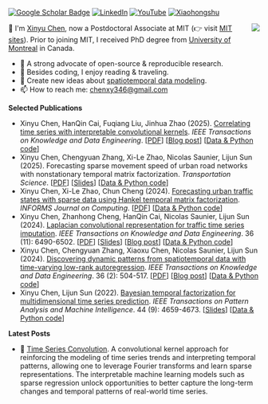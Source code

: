 [![Google Scholar Badge](https://img.shields.io/badge/Google-Scholar-blue)](https://scholar.google.com/citations?user=mCrW04wAAAAJ&hl=en) [![LinkedIn](https://img.shields.io/badge/LinkedIn-0077B5)](https://www.linkedin.com/in/xinyu-chen-567827309/) [![YouTube](https://img.shields.io/badge/YouTube-FF0000)](https://www.youtube.com/@data-worker) [![Xiaohongshu](https://img.shields.io/badge/Xiaohongshu-FF2442)](https://www.xiaohongshu.com/user/profile/60448dba0000000001002acc)

<img align="right" src="https://github-readme-stats.vercel.app/api?username=xinychen&show_icons=true&icon_color=805AD5&text_color=718096&bg_color=ffffff&hide_title=true" />

👋 I'm [Xinyu Chen](https://xinychen.github.io), now a Postdoctoral Associate at MIT (👉 visit [MIT sites](https://sites.mit.edu/xinychen)). Prior to joining MIT, I received PhD degree from [University of Montreal](https://www.umontreal.ca/en/) in Canada.

- 🌱 A strong advocate of open-source & reproducible research.
- 🤔 Besides coding, I enjoy reading & traveling.
- 💬 Create new ideas about [spatiotemporal data modeling](https://spatiotemporal-data.github.io).
- 📫 How to reach me: [chenxy346@gmail.com](chenxy346@gmail.com)

**Selected Publications**

- Xinyu Chen, HanQin Cai, Fuqiang Liu, Jinhua Zhao (2025). [Correlating time series with interpretable convolutional kernels](https://doi.org/10.1109/TKDE.2025.3550877). *IEEE Transactions on Knowledge and Data Engineering*. [[PDF](https://xinychen.github.io/papers/conv_kernel.pdf)] [[Blog post](https://spatiotemporal-data.github.io/posts/ts_conv)] [[Data & Python code](https://github.com/xinychen/ts-conv)]
- Xinyu Chen, Chengyuan Zhang, Xi-Le Zhao, Nicolas Saunier, Lijun Sun (2025). Forecasting sparse movement speed of urban road networks with nonstationary temporal matrix factorization. *Transportation Science*. [[PDF](https://xinychen.github.io/papers/notmf.pdf)] [[Slides](https://xinychen.github.io/slides/notmf.pdf)] [[Data & Python code](https://github.com/xinychen/tracebase)]
- Xinyu Chen, Xi-Le Zhao, Chun Cheng (2024). [Forecasting urban traffic states with sparse data using Hankel temporal matrix factorization](https://doi.org/10.1287/ijoc.2022.0197). *INFORMS Journal on Computing*. [[PDF](https://xinychen.github.io/papers/Hankel_forecasting.pdf)] [[Data & Python code](https://github.com/xinychen/tracebase)]
- Xinyu Chen, Zhanhong Cheng, HanQin Cai, Nicolas Saunier, Lijun Sun (2024). [Laplacian convolutional representation for traffic time series imputation](https://doi.org/10.1109/TKDE.2024.3419698). *IEEE Transactions on Knowledge and Data Engineering*. 36 (11): 6490-6502. [[PDF](https://xinychen.github.io/papers/Laplacian_convolution.pdf)] [[Slides](https://xinychen.github.io/slides/LCR24.pdf)] [[Blog post](https://spatiotemporal-data.github.io/posts/ts_conv/)] [[Data & Python code](https://github.com/xinychen/LCR)]
- Xinyu Chen, Chengyuan Zhang, Xiaoxu Chen, Nicolas Saunier, Lijun Sun (2024). [Discovering dynamic patterns from spatiotemporal data with time-varying low-rank autoregression](https://doi.org/10.1109/TKDE.2023.3294440). *IEEE Transactions on Knowledge and Data Engineering*. 36 (2): 504-517. [[PDF](https://xinychen.github.io/papers/time_varying_model.pdf)] [[Blog post](https://spatiotemporal-data.github.io/posts/time_varying_model/)] [[Data & Python code](https://github.com/xinychen/vars)]
- Xinyu Chen, Lijun Sun (2022). [Bayesian temporal factorization for multidimensional time series prediction](https://doi.org/10.1109/TPAMI.2021.3066551). *IEEE Transactions on Pattern Analysis and Machine Intelligence*. 44 (9): 4659-4673. [[Slides](https://doi.org/10.5281/zenodo.4693404)] [[Data & Python code](https://github.com/xinychen/transdim)]

**Latest Posts**

- 🔨 [Time Series Convolution](https://spatiotemporal-data.github.io/posts/ts_conv/). A convolutional kernel approach for reinforcing the modeling of time series trends and interpreting temporal patterns, allowing one to leverage Fourier transforms and learn sparse representations. The interpretable machine learning models such as sparse regression unlock opportunities to better capture the long-term changes and temporal patterns of real-world time series.
